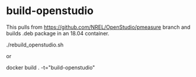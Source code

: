 # build-openstudio

This pulls from https://github.com/NREL/OpenStudio/pmeasure branch and builds .deb package in an 18.04 container.

./rebuild_openstudio.sh

or

docker build . -t="build-openstudio"